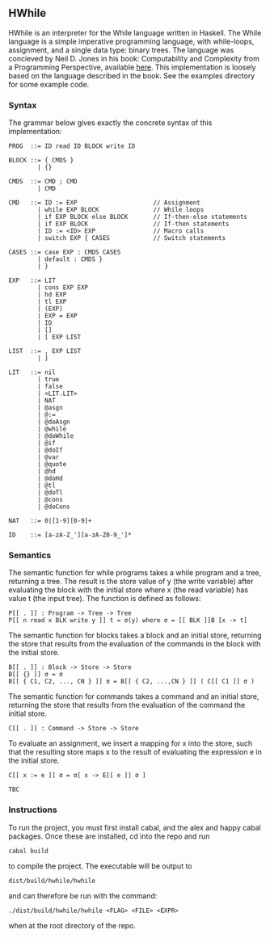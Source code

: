 ## HWhile
HWhile is an interpreter for the While language written in Haskell. The While
language is a simple imperative programming language, with while-loops,
assignment, and a single data type: binary trees. The language was concieved by
Neil D. Jones in his book: Computability and Complexity from a Programming
Perspective, available [here](http://www.diku.dk/~neil/Comp2book.html). This
implementation is loosely based on the language described in the book. See the
examples directory for some example code.

### Syntax
The grammar below gives exactly the concrete syntax of this implementation:

    PROG  ::= ID read ID BLOCK write ID
    
    BLOCK ::= { CMDS }
            | {}

    CMDS  ::= CMD ; CMD
            | CMD

    CMD   ::= ID := EXP                     // Assignment
            | while EXP BLOCK               // While loops
            | if EXP BLOCK else BLOCK       // If-then-else statements
            | if EXP BLOCK                  // If-then statements
            | ID := <ID> EXP                // Macro calls
            | switch EXP { CASES            // Switch statements

    CASES ::= case EXP : CMDS CASES
            | default : CMDS }
            | }

    EXP   ::= LIT
            | cons EXP EXP
            | hd EXP
            | tl EXP
            | (EXP)
            | EXP = EXP
            | ID
            | []
            | [ EXP LIST

    LIST  ::= , EXP LIST
            | ]
          
    LIT   ::= nil
            | true
            | false
            | <LIT.LIT>
            | NAT
            | @asgn
            | @:=
            | @doAsgn
            | @while
            | @doWhile
            | @if
            | @doIf
            | @var
            | @quote
            | @hd
            | @doHd
            | @tl
            | @doTl
            | @cons
            | @doCons
          
    NAT   ::= 0|[1-9][0-9]+
          
    ID    ::= [a-zA-Z_'][a-zA-Z0-9_']*

### Semantics
The semantic function for while programs takes a while program and a tree,
returning a tree. The result is the store value of y (the write variable) after
evaluating the block with the initial store where x (the read variable) has
value t (the input tree). The function is defined as follows:

    P[[ . ]] : Program -> Tree -> Tree
    P[[ n read x BLK write y ]] t = σ(y) where σ = [[ BLK ]]B [x -> t]

The semantic function for blocks takes a block and an initial store, returning
the store that results from the evaluation of the commands in the block with
the initial store.

    B[[ . ]] : Block -> Store -> Store
    B[[ {} ]] σ = σ
    B[[ { C1, C2, ..., CN } ]] σ = B[[ { C2, ...,CN } ]] ( C[[ C1 ]] σ )

The semantic function for commands takes a command and an initial store,
returning the store that results from the evaluation of the command the initial
store.

    C[[ . ]] : Command -> Store -> Store

To evaluate an assignment, we insert a mapping for x into the store, such that
the resulting store maps x to the result of evaluating the expression e in the
initial store.

    C[[ x := e ]] σ = σ[ x -> E[[ e ]] σ ]

    TBC
### Instructions
To run the project, you must first install cabal, and the alex and happy cabal
packages. Once these are installed, cd into the repo and run

    cabal build

to compile the project. The executable will be output to

    dist/build/hwhile/hwhile

and can therefore be run with the command:

    ./dist/build/hwhile/hwhile <FLAG> <FILE> <EXPR>

when at the root directory of the repo.
